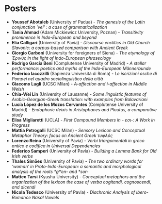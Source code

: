 # Posters

- **Youssef	Abotaleb** (University of Padua) - *The genesis of the Latin conjunction 'vel' : a case of grammaticalization*
- **Tania	Ahmad** (Adam Mickiewicz University, Poznan) - *Transitivity prominence in Indo-European and beyond*
- **Elia	Calligari** (University of Pavia) - *Discourse enclitics in Old Church Slavonic: a corpus-based comparison with Ancient Greek*
- **Giorgio	Carboni** (University for foreigners of Siena) - *The etymology of Ἐρινύς in the light of Indo-European phraseology*
- **Rodrigo	García Beni** (Complutense University of Madrid) - *A stellar performance: poetics and myths of the Indo-European Männerbunde*
- **Federico	Iacozzilli** (Sapienza Università di Roma) - *Le iscrizioni osche di Pompei nel quadro sociolinguistico della città*
- **Giacomo Lugli** (UCSC Milan) - *A-affection and i-affection in Middle Welsh*
- **Chia-Wei Lin** (University of Lausanne) - *Some linguistic features of Arabic-Georgian-Greek translation: with examples from Balavariani*
- **Lucía	López de los Mozos Cervantes** (Complutense University of Madrid) - *Endophoric deixis in Aristophanes and Plautus, a comparative study*
- **Elisa Migliaretti** (UCLA) - *First Compound Members in - εσι-: A Work in Progress*
- **Mattia	Petrogalli** (UCSC Milan) - *Sensory Lexicon and Conceptual Metaphor Theory: focus on Ancient Greek τυφλός*
- **Lorenzo Reina** (University of Pavia) - *Verbi triargomentali in greco antico e codifica in Universal Dependencies*
- **Federico Samperi** (University of Pavia) - *Building a Lemma Bank for Old Irish verbs*
- **Thales Simōes** (University of Pavia) - *The two ordinary words for ‘woman’ in Proto-Indo-European: a semantic and morphological analysis of the roots \*gʷen- and \*sor-*
- **Matteo	Tarsi** (Kyushu University) - *Conceptual metaphors and the organization of the lexicon the case of verba cogitandi, cognoscendi, and dicendi*
- **Nicola Tedesco** (University of Pavia) - *Diachronic Analysis of Ibero-Romance Nasal Vowels*

